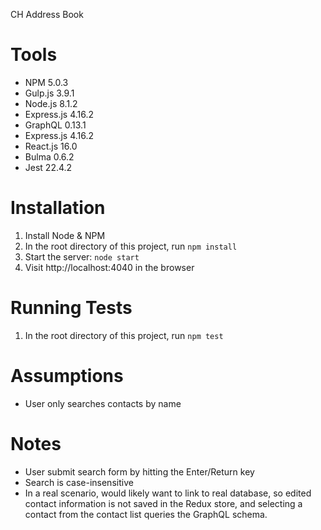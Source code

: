 CH Address Book

# Tools
* NPM 5.0.3
* Gulp.js 3.9.1
* Node.js 8.1.2
* Express.js 4.16.2
* GraphQL 0.13.1
* Express.js 4.16.2
* React.js 16.0
* Bulma 0.6.2
* Jest 22.4.2

# Installation
1. Install Node & NPM
2. In the root directory of this project, run `npm install`
3. Start the server: `node start` 
4. Visit http://localhost:4040 in the browser

# Running Tests
1. In the root directory of this project, run `npm test`

# Assumptions
* User only searches contacts by name

# Notes
* User submit search form by hitting the Enter/Return key
* Search is case-insensitive
* In a real scenario, would likely want to link to real database, so edited contact information is not saved in the Redux store, and selecting a contact from the contact list queries the GraphQL schema.
